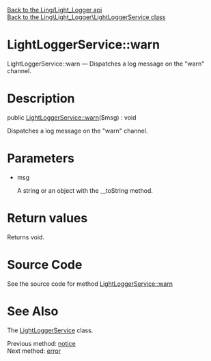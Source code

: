 [Back to the Ling/Light_Logger api](https://github.com/lingtalfi/Light_Logger/blob/master/doc/api/Ling/Light_Logger.md)<br>
[Back to the Ling\Light_Logger\LightLoggerService class](https://github.com/lingtalfi/Light_Logger/blob/master/doc/api/Ling/Light_Logger/LightLoggerService.md)


LightLoggerService::warn
================



LightLoggerService::warn — Dispatches a log message on the "warn" channel.




Description
================


public [LightLoggerService::warn](https://github.com/lingtalfi/Light_Logger/blob/master/doc/api/Ling/Light_Logger/LightLoggerService/warn.md)($msg) : void




Dispatches a log message on the "warn" channel.




Parameters
================


- msg

    A string or an object with the __toString method.


Return values
================

Returns void.








Source Code
===========
See the source code for method [LightLoggerService::warn](https://github.com/lingtalfi/Light_Logger/blob/master/LightLoggerService.php#L211-L214)


See Also
================

The [LightLoggerService](https://github.com/lingtalfi/Light_Logger/blob/master/doc/api/Ling/Light_Logger/LightLoggerService.md) class.

Previous method: [notice](https://github.com/lingtalfi/Light_Logger/blob/master/doc/api/Ling/Light_Logger/LightLoggerService/notice.md)<br>Next method: [error](https://github.com/lingtalfi/Light_Logger/blob/master/doc/api/Ling/Light_Logger/LightLoggerService/error.md)<br>

